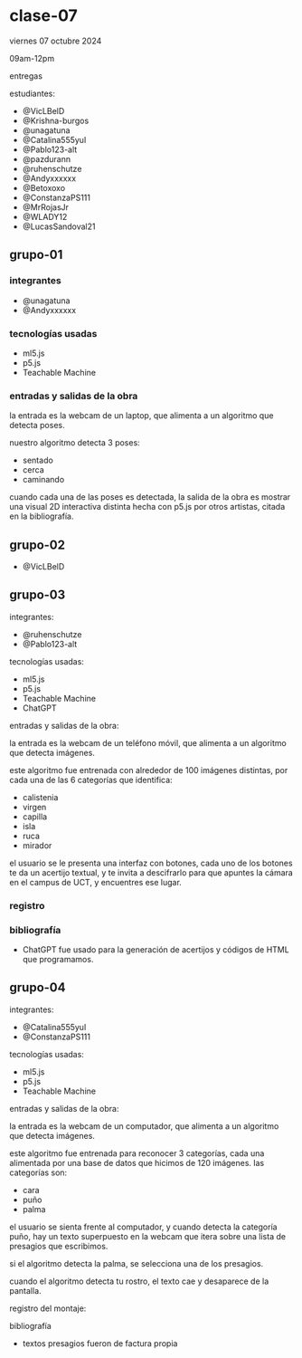 # clase-07

viernes 07 octubre 2024

09am-12pm

entregas

estudiantes:

- @VicLBelD
- @Krishna-burgos
- @unagatuna
- @Catalina555yul
- @Pablo123-alt
- @pazdurann
- @ruhenschutze
- @Andyxxxxxx
- @Betoxoxo
- @ConstanzaPS111
- @MrRojasJr
- @WLADY12
- @LucasSandoval21

## grupo-01

### integrantes

- @unagatuna
- @Andyxxxxxx

### tecnologías usadas

- ml5.js
- p5.js
- Teachable Machine

### entradas y salidas de la obra

la entrada es la webcam de un laptop, que alimenta a un algoritmo que detecta poses.

nuestro algoritmo detecta 3 poses:

- sentado
- cerca
- caminando

cuando cada una de las poses es detectada, la salida de la obra es mostrar una visual 2D interactiva distinta hecha con p5.js por otros artistas, citada en la bibliografía.

## grupo-02

- @VicLBelD

## grupo-03

integrantes:

- @ruhenschutze
- @Pablo123-alt

tecnologías usadas:

- ml5.js
- p5.js
- Teachable Machine
- ChatGPT

entradas y salidas de la obra:

la entrada es la webcam de un teléfono móvil, que alimenta a un algoritmo que detecta imágenes.

este algoritmo fue entrenada con alrededor de 100 imágenes distintas, por cada una de las 6 categorías que identifica:

- calistenia
- virgen
- capilla
- isla
- ruca
- mirador

el usuario se le presenta una interfaz con botones, cada uno de los botones te da un acertijo textual, y te invita a descifrarlo para que apuntes la cámara en el campus de UCT, y encuentres ese lugar.

### registro

### bibliografía

- ChatGPT fue usado para la generación de acertijos y códigos de HTML que programamos.

## grupo-04

integrantes:

- @Catalina555yul
- @ConstanzaPS111

tecnologías usadas:

- ml5.js
- p5.js
- Teachable Machine

entradas y salidas de la obra:

la entrada es la webcam de un computador, que alimenta a un algoritmo que detecta imágenes.

este algoritmo fue entrenada para reconocer 3 categorías, cada una alimentada por una base de datos que hicimos de 120 imágenes. las categorías son:

- cara
- puño
- palma

el usuario se sienta frente al computador, y cuando detecta la categoría puño, hay un texto superpuesto en la webcam que itera sobre una lista de presagios que escribimos.

si el algoritmo detecta la palma, se selecciona una de los presagios.

cuando el algoritmo detecta tu rostro, el texto cae y desaparece de la pantalla.

registro del montaje:

bibliografía

- textos presagios fueron de factura propia
